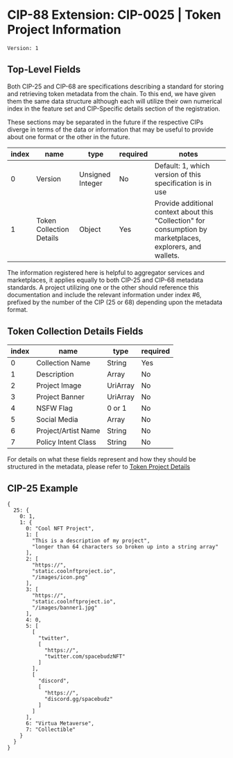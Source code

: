 # CIP-88 Extension: CIP-0025 | Token Project Information

`Version: 1`

## Top-Level Fields

Both CIP-25 and CIP-68 are specifications describing a standard for storing and retrieving token metadata from the
chain. To this end, we have given them the same data structure although each will utilize their own numerical index in
the feature set and CIP-Specific details section of the registration.

These sections may be separated in the future if the respective CIPs diverge in terms of the data or information that
may be useful to provide about one format or the other in the future.

| index | name                     | type             | required | notes                                                                                                       |
|-------|--------------------------|------------------|----------|-------------------------------------------------------------------------------------------------------------|
| 0     | Version                  | Unsigned Integer | No       | Default: 1, which version of this specification is in use                                                   |
| 1     | Token Collection Details | Object           | Yes      | Provide additional context about this "Collection" for consumption by marketplaces, explorers, and wallets. |

The information registered here is helpful to aggregator services and marketplaces, it applies equally to both CIP-25
and CIP-68 metadata standards. A project utilizing one or the other should reference this documentation and include the
relevant information under index #6, prefixed by the number of the CIP (25 or 68) depending upon the metadata format.

## Token Collection Details Fields

| index | name                | type     | required |
|-------|---------------------|----------|----------|
| 0     | Collection Name     | String   | Yes      |
| 1     | Description         | Array    | No       |
| 2     | Project Image       | UriArray | No       |
| 3     | Project Banner      | UriArray | No       |
| 4     | NSFW Flag           | 0 or 1   | No       |
| 5     | Social Media        | Array    | No       |
| 6     | Project/Artist Name | String   | No       |
| 7     | Policy Intent Class | String   | No       |

For details on what these fields represent and how they should be structured in the metadata, please refer to
[Token Project Details](../common/Token-Project-Details_v1.md)

## CIP-25 Example

```cbor 
{
  25: {
    0: 1,
    1: {
      0: "Cool NFT Project",
      1: [
        "This is a description of my project",
        "longer than 64 characters so broken up into a string array"
      ],
      2: [
        "https://",
        "static.coolnftproject.io",
        "/images/icon.png"
      ],
      3: [
        "https://",
        "static.coolnftproject.io",
        "/images/banner1.jpg"
      ],
      4: 0,
      5: [
        [
          "twitter",
          [
            "https://",
            "twitter.com/spacebudzNFT"
          ]
        ],
        [
          "discord",
          [
            "https://",
            "discord.gg/spacebudz"
          ]
        ]
      ],
      6: "Virtua Metaverse",
      7: "Collectible"
    }
  }
}
```
